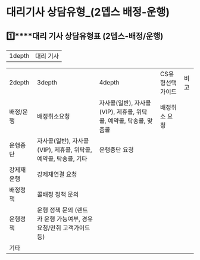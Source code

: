 # 대리기사 상담유형_(2뎁스 배정-운행)

**1️⃣****대리 기사 상담유형표 (2뎁스-배정/운행)**
----------------------------------

|  |  |
| --- | --- |
| 1depth | 대리 기사 |

|  |  |  |  |  |
| --- | --- | --- | --- | --- |
| 2depth | 3depth | 4depth | CS유형선택 가이드 | 비고 |
| 배정/운행 | 배정취소요청 | 자사콜(일반), 자사콜(VIP), 제휴콜, 위탁콜, 예약콜, 탁송콜, 맞춤콜 | 배정취소 요청 |  |
| 운행중단 | 자사콜(일반), 자사콜(VIP), 제휴콜, 위탁콜, 예약콜, 탁송콜, 기타 | 운행중단 요청 |  |
| 강제재운행 | 강제재연결 요청 |  |
| 배정정책 | 콜배정 정책 문의 |  |
| 운행정책 | 운행 정책 문의 (렌트카 운행 가능여부, 경유요청/만취 고객가이드 등) |  |
| 기타 |  |  |